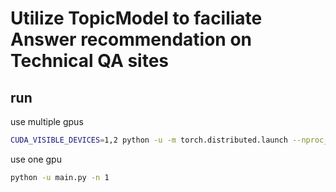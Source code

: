 # Utilize TopicModel to faciliate Answer recommendation on Technical QA sites

## run
use multiple gpus
```bash
CUDA_VISIBLE_DEVICES=1,2 python -u -m torch.distributed.launch --nproc_per_node=2 main.py -n 1,2 --data_distribute
```
use one gpu
```bash
python -u main.py -n 1 
```
